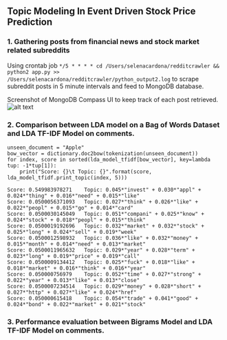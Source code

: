## Topic Modeling In Event Driven Stock Price Prediction

### 1. Gathering posts from financial news and stock market related subreddits
Using crontab job `*/5 * * * * cd /Users/selenacardona/redditcrawler && python2 app.py >> /Users/selenacardona/redditcrawler/python_output2.log` to scrape subreddit posts in 5 minute intervals and feed to MongoDB database.

Screenshot of MongoDB Compass UI to keep track of each post retrieved.
![alt text](https://raw.githubusercontent.com/cardosel/Topic-Modeling-In-Event-Driven-Stock-Price-Prediction/master/mongodb_compass.jpg)

### 2. Comparison between LDA model on a Bag of Words Dataset and LDA TF-IDF Model on comments.
```
unseen_document = "Apple"
bow_vector = dictionary.doc2bow(tokenization(unseen_document))
for index, score in sorted(lda_model_tfidf[bow_vector], key=lambda tup: -1*tup[1]):
    print("Score: {}\t Topic: {}".format(score, lda_model_tfidf.print_topic(index, 5)))
    
Score: 0.549983978271	 Topic: 0.045*"invest" + 0.030*"appl" + 0.024*"thing" + 0.016*"need" + 0.015*"like"
Score: 0.0500056371093	 Topic: 0.027*"think" + 0.026*"like" + 0.022*"peopl" + 0.015*"go" + 0.014*"card"
Score: 0.0500030145049	 Topic: 0.051*"compani" + 0.025*"know" + 0.024*"stock" + 0.018*"peopl" + 0.015*"think"
Score: 0.0500019192696	 Topic: 0.032*"market" + 0.032*"stock" + 0.025*"long" + 0.024*"sell" + 0.019*"week"
Score: 0.0500012598932	 Topic: 0.036*"like" + 0.032*"money" + 0.015*"month" + 0.014*"need" + 0.013*"market"
Score: 0.0500011965632	 Topic: 0.029*"year" + 0.028*"term" + 0.023*"long" + 0.019*"price" + 0.019*"call"
Score: 0.0500009134412	 Topic: 0.025*"fuck" + 0.018*"like" + 0.018*"market" + 0.016*"think" + 0.016*"year"
Score: 0.050000756979	 Topic: 0.052*"time" + 0.027*"strong" + 0.022*"year" + 0.013*"like" + 0.013*"close"
Score: 0.0500007234514	 Topic: 0.029*"money" + 0.028*"short" + 0.027*"http" + 0.027*"like" + 0.024*"href"
Score: 0.050000615418	 Topic: 0.054*"trade" + 0.041*"good" + 0.024*"bond" + 0.022*"market" + 0.021*"stock"
```

### 3. Performance evaluation between Bigrams Model and LDA TF-IDF Model on comments.
